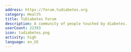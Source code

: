 ```yaml
---
address: https://forum.tudiabetes.org
category: Health
title: TuDiabetes Forum
description: A community of people touched by diabetes.
userCount: 22393
icon: tudiabetes.png
activity: high
language: en_US
---
```

